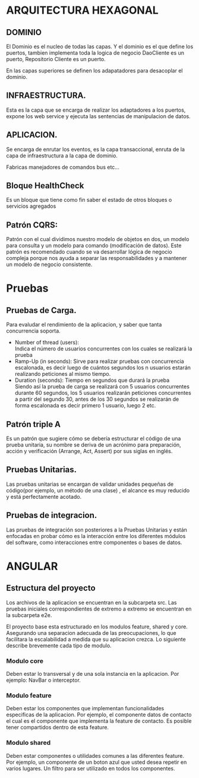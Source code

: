 
# ARQUITECTURA HEXAGONAL

## DOMINIO

El Dominio es el nucleo de todas las capas. Y el dominio es el que define los puertos, tambien implementa toda la logica de negocio
DaoCliente es un puerto, Repositorio Cliente es un puerto.

En las capas superiores se definen los adapatadores para desacoplar el dominio.

## INFRAESTRUCTURA. 

Esta es la capa que se encarga de realizar los adaptadores a los puertos, expone los web service y ejecuta las sentencias de manipulacion de datos.

## APLICACION.

Se encarga de enrutar los eventos, es la capa transaccional, enruta de la capa de infraestructura a la capa de dominio.

Fabricas manejadores de comandos bus etc...

## Bloque HealthCheck

Es un bloque que tiene como fin saber el estado de otros bloques o servicios agregados

## Patrón CQRS:

Patrón con el cual dividimos nuestro modelo de objetos en dos, un modelo para consulta y un modelo para comando (modificación de datos). Este patrón es recomendado cuando se va desarrollar lógica de negocio compleja porque nos ayuda a separar las responsabilidades y a mantener un modelo de negocio consistente.

# Pruebas

## Pruebas de Carga.

Para evaludar el rendimiento de la aplicacion, y saber que tanta concurrencia soporta.

- Number of thread (users):  
  Indica el número de usuarios concurrentes con los cuales se realizará la prueba  
- Ramp-Up (in seconds): 
    Sirve para realizar pruebas con concurrencia escalonada, es decir luego de cuántos segundos los n usuarios estarán realizando peticiones al mismo tiempo.
- Duration (seconds): Tiempo en segundos que durará la prueba  
    Siendo así la prueba de carga se realizará con 5 usuarios concurrentes durante 60 segundos, los 5 usuarios realizarán peticiones concurrentes a partir del segundo 30, antes de los 30 segundos se realizarán de forma escalonada es decir primero 1 usuario, luego 2 etc.


## Patrón triple A

Es un patrón que sugiere cómo se debería estructurar el código de una prueba unitaria, su nombre se deriva de un acrónimo para preparación, acción y verificación (Arrange, Act, Assert) por sus siglas en inglés.

## Pruebas Unitarias.

Las pruebas unitarias se encargan de validar unidades pequeñas de código(por ejemplo, un método de una clase) , el alcance es muy reducido y está perfectamente acotado. 

## Pruebas de integracion.

Las pruebas de integración son posteriores a la Pruebas Unitarias y están enfocadas en probar cómo es la interacción entre los diferentes módulos del software, como interacciones entre componentes o bases de datos.

# ANGULAR

## Estructura del proyecto

Los archivos de la aplicacion se encuentran en la subcarpeta src. Las pruebas iniciales correspondientes de extremo a extremo se encuentran en la subcarpeta e2e.

El proyecto base esta estructurado en los modulos feature, shared y core. Asegurando una separacion adecuada de las preocupaciones, lo que facilitara la escalabilidad a medida que su aplicacion crezca. Lo siguiente describe brevemente cada tipo de modulo.

### Modulo core
Deben estar lo transversal y de una sola instancia en la aplicacion. Por ejemplo: NavBar o interceptor.

### Modulo feature
Deben estar los componentes que implementan funcionalidades especificas de la aplicacion. Por ejemplo, el componente datos de contacto el cual es el componente que implementa la feature de contacto. Es posible tener compartidos dentro de esta feature.

### Modulo shared
Deben estar componentes o utilidades comunes a las diferentes feature. Por ejemplo, un componente de un boton azul que usted desea repetir en varios lugares. Un filtro para ser utilizado en todos los componentes.
